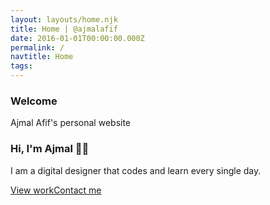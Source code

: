```yaml
---
layout: layouts/home.njk
title: Home | @ajmalafif
date: 2016-01-01T00:00:00.000Z
permalink: /
navtitle: Home
tags:
---
```


<section class="wrap w-100 vh-100 dt">
  <article class="cf v-mid dtc">
    <div class="fl w-100 w-50-ns tc tl-ns pb4">
      <h1 class="mb1 mt0">Welcome</h1>
      <p class="moon-gray mt0">Ajmal Afif's personal website</p>
    </div>
    <div class="fl w-100 w-50-ns ph4 ph0-ns">
      <h3 class="mt0 mb0">Hi, I'm Ajmal 👋🏼</h3>
      <p>I am a digital designer that codes and learn every single day. </p><a class="link br2 ph4 pv3 dib white bg-primary db w-100 w-auto-ns tc" href="/work">View work</a><a class="link br2 ph4 pv3 mt2 ml3-ns dib blue bg-white w-100 tc w-auto-ns bg-secondary bs-secondary br-secondary" href="/about">Contact me</a>
    </div>
  </article>
</section>
